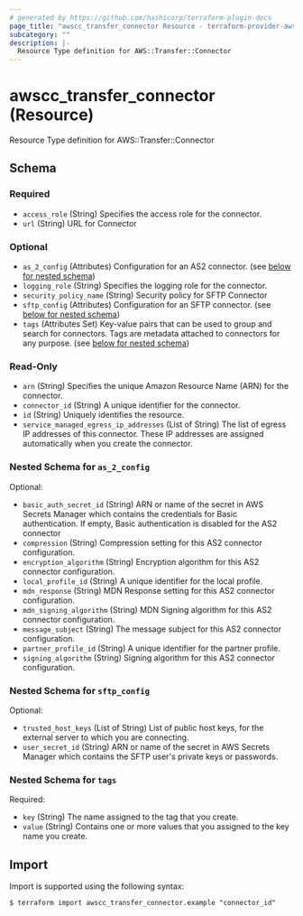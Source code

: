 ```yaml
---
# generated by https://github.com/hashicorp/terraform-plugin-docs
page_title: "awscc_transfer_connector Resource - terraform-provider-awscc"
subcategory: ""
description: |-
  Resource Type definition for AWS::Transfer::Connector
---
```


# awscc_transfer_connector (Resource)

Resource Type definition for AWS::Transfer::Connector



<!-- schema generated by tfplugindocs -->
## Schema

### Required

- `access_role` (String) Specifies the access role for the connector.
- `url` (String) URL for Connector

### Optional

- `as_2_config` (Attributes) Configuration for an AS2 connector. (see [below for nested schema](#nestedatt--as_2_config))
- `logging_role` (String) Specifies the logging role for the connector.
- `security_policy_name` (String) Security policy for SFTP Connector
- `sftp_config` (Attributes) Configuration for an SFTP connector. (see [below for nested schema](#nestedatt--sftp_config))
- `tags` (Attributes Set) Key-value pairs that can be used to group and search for connectors. Tags are metadata attached to connectors for any purpose. (see [below for nested schema](#nestedatt--tags))

### Read-Only

- `arn` (String) Specifies the unique Amazon Resource Name (ARN) for the connector.
- `connector_id` (String) A unique identifier for the connector.
- `id` (String) Uniquely identifies the resource.
- `service_managed_egress_ip_addresses` (List of String) The list of egress IP addresses of this connector. These IP addresses are assigned automatically when you create the connector.

<a id="nestedatt--as_2_config"></a>
### Nested Schema for `as_2_config`

Optional:

- `basic_auth_secret_id` (String) ARN or name of the secret in AWS Secrets Manager which contains the credentials for Basic authentication. If empty, Basic authentication is disabled for the AS2 connector
- `compression` (String) Compression setting for this AS2 connector configuration.
- `encryption_algorithm` (String) Encryption algorithm for this AS2 connector configuration.
- `local_profile_id` (String) A unique identifier for the local profile.
- `mdn_response` (String) MDN Response setting for this AS2 connector configuration.
- `mdn_signing_algorithm` (String) MDN Signing algorithm for this AS2 connector configuration.
- `message_subject` (String) The message subject for this AS2 connector configuration.
- `partner_profile_id` (String) A unique identifier for the partner profile.
- `signing_algorithm` (String) Signing algorithm for this AS2 connector configuration.


<a id="nestedatt--sftp_config"></a>
### Nested Schema for `sftp_config`

Optional:

- `trusted_host_keys` (List of String) List of public host keys, for the external server to which you are connecting.
- `user_secret_id` (String) ARN or name of the secret in AWS Secrets Manager which contains the SFTP user's private keys or passwords.


<a id="nestedatt--tags"></a>
### Nested Schema for `tags`

Required:

- `key` (String) The name assigned to the tag that you create.
- `value` (String) Contains one or more values that you assigned to the key name you create.

## Import

Import is supported using the following syntax:

```shell
$ terraform import awscc_transfer_connector.example "connector_id"
```
